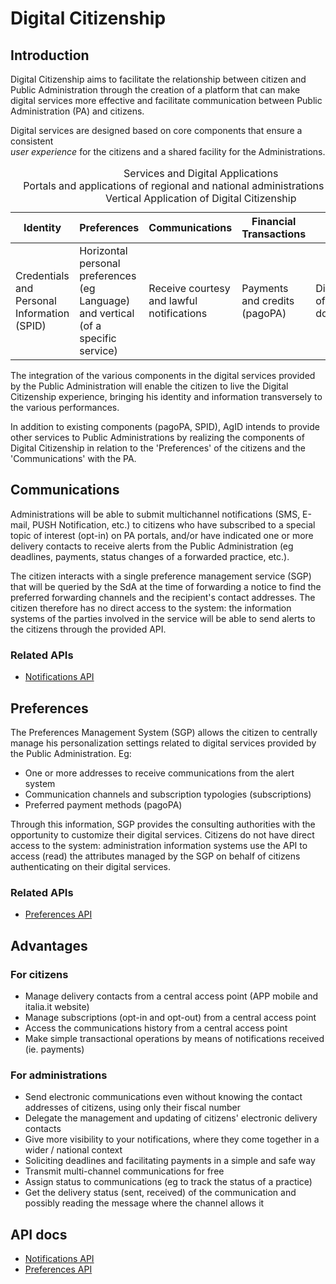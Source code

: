 # Digital Citizenship

## Introduction

Digital Citizenship aims to facilitate the relationship between citizen and Public Administration through the creation of a platform that can make digital services more effective and facilitate communication between
Public Administration (PA) and citizens.

Digital services are designed based on core components that ensure a consistent  
*user experience* for the citizens and a shared facility for the Administrations.

<table>
<caption>
  Services and Digital Applications<br>
  Portals and applications of regional and national administrations and bodies<br>
  Vertical Application of Digital Citizenship<br>
</caption>
<thead>
<tr>
  <th>Identity</th>
  <th>Preferences</th>
  <th>Communications</th>
  <th>Financial Transactions</th>
  <th>Archive</th>
</tr>
</thead>
<tbody>
<tr>
  <td>Credentials and Personal Information (SPID)</td>
  <td>Horizontal personal preferences (eg Language) and vertical (of a specific service)</td>
  <td>Receive courtesy and lawful notifications</td>
  <td>Payments and credits (pagoPA)</td>
  <td>Digital archive of all documentation</td>
</tr>
</tbody>
</table>

The integration of the various components in the digital services provided by the Public Administration will enable the citizen to live the Digital Citizenship experience, bringing his identity and information transversely to the various performances.

In addition to existing components (pagoPA, SPID), AgID intends to provide other services to Public Administrations by realizing the components of Digital Citizenship in relation to the 'Preferences' of the citizens and the 'Communications' with the PA.

## Communications

Administrations will be able to submit multichannel notifications (SMS, E-mail, PUSH Notification, etc.) to citizens who have subscribed to a special topic of interest (opt-in) on PA portals, and/or have indicated one or more delivery contacts to receive alerts from the Public Administration (eg deadlines, payments, status changes of a forwarded practice, etc.).

The citizen interacts with a single preference management service (SGP) that will be queried by the SdA at the time of forwarding a notice to find the preferred forwarding channels and the recipient's contact addresses.
The citizen therefore has no direct access to the system: the information systems of the parties involved in the service will be able to send alerts to the citizens through the provided API.

### Related APIs

- [Notifications API](api/notifications.html)

## Preferences

The Preferences Management System (SGP) allows the citizen to centrally manage his personalization settings related to digital services provided by the Public Administration. Eg:

- One or more addresses to receive communications from the alert system
- Communication channels and subscription typologies (subscriptions)
- Preferred payment methods (pagoPA)

Through this information, SGP provides the consulting authorities with the opportunity to customize their digital services. Citizens do not have direct access to the system: administration information systems use the API to access (read) the attributes managed by the SGP on behalf of citizens authenticating on their digital services.

### Related APIs

- [Preferences API](api/preferences.html)

## Advantages

### For citizens

- Manage delivery contacts from a central access point (APP mobile and italia.it website)
- Manage subscriptions (opt-in and opt-out) from a central access point
- Access the communications history from a central access point
- Make simple transactional operations by means of notifications received (ie. payments)

### For administrations

- Send electronic communications even without knowing the contact addresses of citizens, using only their fiscal number
- Delegate the management and updating of citizens' electronic delivery contacts
- Give more visibility to your notifications, where they come together in a wider / national context
- Soliciting deadlines and facilitating payments in a simple and safe way
- Transmit multi-channel communications for free
- Assign status to communications (eg to track the status of a practice)
- Get the delivery status (sent, received) of the communication and possibly reading the message where the channel allows it

## API docs

- [Notifications API](api/notifications.html)
- [Preferences API](api/preferences.html)
